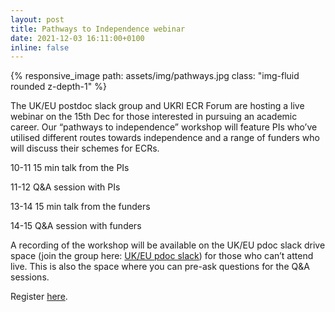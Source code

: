 ```yaml
---
layout: post
title: Pathways to Independence webinar
date: 2021-12-03 16:11:00+0100
inline: false
---
```


<div class="row mt-3">
    <div class="col-sm mt-3 mt-md-0">
        {% responsive_image path: assets/img/pathways.jpg class: "img-fluid rounded z-depth-1" %}
    </div>
</div>

The UK/EU postdoc slack group and UKRI ECR Forum are hosting a live webinar on the 15th Dec for those interested in pursuing an academic career. Our “pathways to independence” workshop will feature PIs who’ve utilised different routes towards independence and a range of funders who will discuss their schemes for ECRs.

10-11 15 min talk from the PIs

11-12 Q&A session with PIs

13-14 15 min talk from the funders

14-15 Q&A session with funders

A recording of the workshop will be available on the UK/EU pdoc slack drive space (join the group here: [UK/EU pdoc slack](https://join.slack.com/t/ukeupostdocs/shared_invite/zt-o3ppash3-jCy33bGe47Wa82gVlptEMg)) for those who can’t attend live. This is also the space where you can pre-ask questions for the Q&A sessions.

Register [here](https://www.eventbrite.com/e/pathways-to-independence-workshop-tickets-216226658757).
